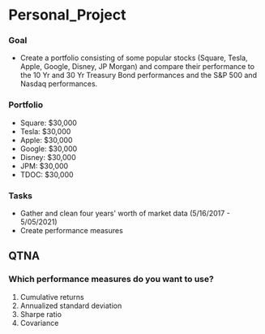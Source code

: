 # Personal_Project

### Goal
* Create a portfolio consisting of some popular stocks (Square, Tesla, Apple, Google, Disney, JP Morgan) and compare their performance to the 10 Yr and 30 Yr Treasury Bond performances and the S&P 500 and Nasdaq performances. 

### Portfolio
* Square: $30,000
* Tesla: $30,000
* Apple: $30,000
* Google: $30,000
* Disney: $30,000
* JPM: $30,000
* TDOC: $30,000

### Tasks
* Gather and clean four years' worth of market data (5/16/2017 - 5/05/2021)
* Create performance measures

## QTNA
### Which performance measures do you want to use?
1) Cumulative returns
2) Annualized standard deviation
3) Sharpe ratio
4) Covariance
